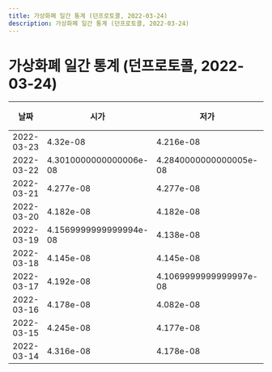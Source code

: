 ```yaml
---
title: 가상화폐 일간 통계 (던프로토콜, 2022-03-24)
description: 가상화폐 일간 통계 (던프로토콜, 2022-03-24)
---
```



가상화폐 일간 통계 (던프로토콜, 2022-03-24)
===

|날짜|시가|저가|고가|종가|비고|
|--|--|--|--|--|--|
|2022-03-23|4.32e-08|4.216e-08|4.32e-08|4.299e-08|    |
|2022-03-22|4.3010000000000006e-08|4.2840000000000005e-08|4.3300000000000004e-08|4.2969999999999994e-08|    |
|2022-03-21|4.277e-08|4.277e-08|4.615e-08|4.328e-08|    |
|2022-03-20|4.182e-08|4.182e-08|4.182e-08|4.182e-08|    |
|2022-03-19|4.1569999999999994e-08|4.138e-08|4.203e-08|4.182e-08|    |
|2022-03-18|4.145e-08|4.145e-08|4.145e-08|4.145e-08|    |
|2022-03-17|4.192e-08|4.1069999999999997e-08|4.192e-08|4.114e-08|    |
|2022-03-16|4.178e-08|4.082e-08|4.178e-08|4.1699999999999996e-08|    |
|2022-03-15|4.245e-08|4.177e-08|4.245e-08|4.177e-08|    |
|2022-03-14|4.316e-08|4.178e-08|4.34e-08|4.178e-08|    |
